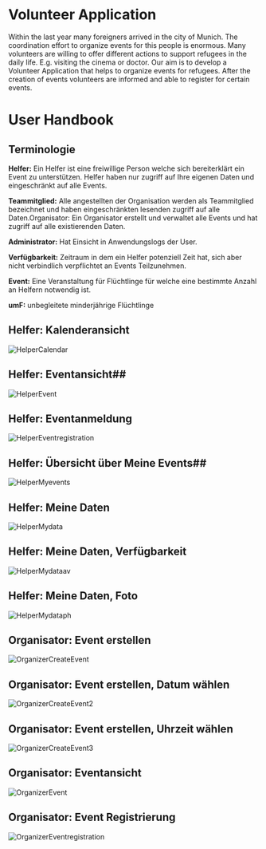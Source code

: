 # Volunteer Application
Within the last year many foreigners arrived in the city of Munich. The coordination effort to organize events for this people is enormous.  Many volunteers are willing to offer different actions to support refugees in the daily life.  E.g. visiting the cinema or doctor. Our aim is to develop a Volunteer Application that helps to organize events for refugees. After the creation of events volunteers are informed and able to register for certain events.

# User Handbook #

## Terminologie ##
<b>Helfer:</b> Ein Helfer ist eine freiwillige Person welche sich bereiterklärt ein Event zu unterstützen. Helfer haben nur zugriff auf Ihre eigenen Daten und eingeschränkt auf alle Events. 

<b>Teammitglied:</b> Alle angestellten der Organisation werden als Teammitglied bezeichnet und haben eingeschränkten lesenden zugriff auf alle Daten.Organisator: Ein Organisator erstellt und verwaltet alle Events und hat zugriff auf alle existierenden Daten.

<b>Administrator:</b> Hat Einsicht in Anwendungslogs der User.

<b>Verfügbarkeit:</b> Zeitraum in dem ein Helfer potenziell Zeit hat, sich aber nicht verbindlich verpflichtet an Events Teilzunehmen. 

<b>Event:</b> Eine Veranstaltung für Flüchtlinge für welche eine bestimmte Anzahl an Helfern notwendig ist.

<b>umF:</b> unbegleitete minderjährige Flüchtlinge

## Helfer: Kalenderansicht ##
![HelperCalendar](/readme/helper_calendar.png?raw=true "Helper Calendar")


## Helfer: Eventansicht##
![HelperEvent](/readme/helper_event.png?raw=true "Helper Event")

## Helfer: Eventanmeldung ##
![HelperEventregistration](/readme/helper_eventregistration.png?raw=true "Helper Eventregistration")


## Helfer: Übersicht über Meine Events##
![HelperMyevents](/readme/helper_myevents.png?raw=true "Helper Myevents")

## Helfer: Meine Daten ##
![HelperMydata](/readme/helper_mydata.png?raw=true "Helper Mydata")

## Helfer: Meine Daten, Verfügbarkeit ##
![HelperMydataav](/readme/helper_mydataav.png?raw=true "Helper Mydataav")

## Helfer: Meine Daten, Foto ##
![HelperMydataph](/readme/helper_mydataph.png?raw=true "Helper Mydataph")

## Organisator: Event erstellen ##
![OrganizerCreateEvent](/readme/organizer_createevent.png?raw=true "Organizer CreateEvent")

## Organisator: Event erstellen, Datum wählen ##
![OrganizerCreateEvent2](/readme/organizer_createevent2.png?raw=true "Organizer CreateEvent2")

## Organisator: Event erstellen, Uhrzeit wählen ##
![OrganizerCreateEvent3](/readme/organizer_createevent3.png?raw=true "Organizer CreateEvent3")

## Organisator: Eventansicht ##
![OrganizerEvent](/readme/organizer_event.png?raw=true "Organizer Event")

## Organisator: Event Registrierung ##
![OrganizerEventregistration](/readme/organizer_eventregistration.png?raw=true "Organizer EventRegistration")
